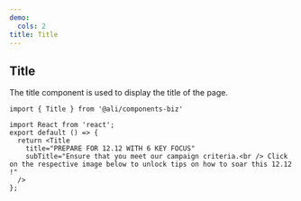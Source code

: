```yaml
---
demo:
  cols: 2
title: Title
---
```


## Title

The title component is used to display the title of the page.


```tsx
import { Title } from '@ali/components-biz'

import React from 'react';
export default () => {
  return <Title 
    title="PREPARE FOR 12.12 WITH 6 KEY FOCUS"
    subTitle="Ensure that you meet our campaign criteria.<br /> Click on the respective image below to unlock tips on how to soar this 12.12 !"
  />
};
```

